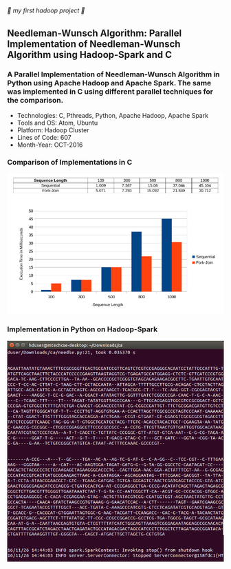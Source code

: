###### :rocket: my first hadoop project :rocket:
## Needleman-Wunsch Algorithm: Parallel Implementation of Needleman-Wunsch Algorithm using Hadoop-Spark and C
### A Parallel Implementation of Needleman-Wunsch Algorithm in Python using Apache Hadoop and Apache Spark. The same was implemented in C using different parallel techniques for the comparison.

* Technologies: C, Pthreads, Python, Apache Hadoop, Apache Spark
* Tools and OS: Atom, Ubuntu
* Platform: Hadoop Cluster
* Lines of Code: 607
* Month-Year: OCT-2016

### Comparison of Implementations in C
![table](table.png)
![chart](chart.png)

### Implementation in Python on Hadoop-Spark
![hadoop-spark](hadoop-spark.png)